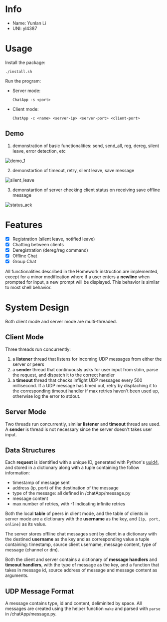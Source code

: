 # Info
- Name: Yunlan Li
- UNI: yl4387

# Usage

Install the package:

```shell
./install.sh
```

Run the program:

- Server mode:
  ```shell
  ChatApp -s <port>
  ```

- Client mode:
  ```shell
  ChatApp -c <name> <server-ip> <server-port> <client-port>
  ```

## Demo

1. demonstration of basic functionalities: send, send_all, reg, dereg, silent leave, error detection, etc

![demo_1](https://user-images.githubusercontent.com/25857014/160049908-56fe4eee-d009-4c62-8a37-ace42461232c.png)


2. demonstartion of timeout, retry, silent leave, save message

![silent_leave](https://user-images.githubusercontent.com/25857014/160049914-c4bd08be-5c71-440d-b7a5-e52720efd1da.png)

3. demonstartion of server checking client status on receiving save offline message

![status_ack](https://user-images.githubusercontent.com/25857014/160054654-d1c24a36-036e-4563-8056-ad0e09fb9a01.png)


# Features

- [x] Registration (silent leave, notified leave)
- [x] Chatting between clients
- [x] Deregistration (dereg/reg <username> command)
- [x] Offline Chat
- [x] Group Chat
  
All functionalities described in the Homework instruction are implemented, except for a minor modification where if a user enters a **newline** when prompted for input, a new prompt will be displayed. This behavior is similar to most shell behavior.
  
# System Design
  
Both client mode and server mode are multi-threaded.
  
## Client Mode
  Three threads run concurrently:
  1. a **listener** thread that listens for incoming UDP messages from either the server or peers
  2. a **sender** thread that continuously asks for user input from stdin, parse the request, and dispatch it to the correct handler
  3. a **timeout** thread that checks inflight UDP messages every 500 millisecond. If a UDP message has timed out, retry by disptaching it to the corresponding timeout handler if max retries haven't been used up, otherwise log the error to stdout.
  
## Server Mode
  Two threads run concurrently, similar **listener** and **timeout** thread are used. A **sender** is thread is not necessary since the server doesn't takes user input.
  
## Data Structures

Each **request** is identified with a unique ID, generated with Python's [uuid4][1], and stored in a dictionary along with a tuple containing the follow information:
- timestamp of message sent
- address (ip, port) of the destination of the message
- type of the message: all defined in /chatApp/message.py
- message content
- max number of retries, with -1 indicating infinite retries

Both the local **table** of peers in client mode, and the table of clients in server mode are a dictionary with the **username** as the key, and `[ip, port, online]` as its value.

The server stores offline chat messages sent by client in a dictionary with the destined **username** as the key and as corresponding value a tuple containing: timestamp, source client username, message content, type of message (channel or dm).

Both the client and server contains a dictionary of **message handlers** and **timeout handlers**, with the type of message as the key, and a function that takes in message id, source address of message and message content as arguments.
  
## UDP Message Format

  A message contains type, id and content, deliminited by space. All messages are created using the helper function `make` and parsed with `parse` in /chatApp/message.py.

[1]: https://docs.python.org/3/library/uuid.html
